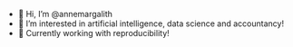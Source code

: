 - 👋 Hi, I’m @annemargalith
- 👀 I’m interested in artificial intelligence, data science and accountancy!
- 🌱 Currently working with reproducibility!


<!---
annemargalith/annemargalith is a ✨ special ✨ repository because its `README.md` (this file) appears on your GitHub profile.
You can click the Preview link to take a look at your changes.
--->
